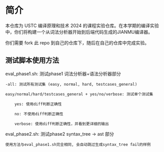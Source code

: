 # 简介

本仓库为 USTC 编译原理和技术 2024 的课程实验仓库。在本学期的编译实验中，你们将构建一个从词法分析器开始到后端代码生成的JIANMU编译器。

你们需要 fork 此 repo 到自己的仓库下，随后在自己的仓库中完成实验。


## 测试脚本使用方法

eval_phase1.sh: 测试phase1 词法分析器+语法分析器部分

    -all: 测试所有测试集 (easy, normal, hard, testcases_general)

    easy/normal/hard/testcases_general + yes/no/verbose: 测试单个测试集

        yes: 使用diff判断正确性

        no: 不使用diff判断正确性

        verbose: 使用diff判断正确性，并看到更详细的输出

eval_phase2.sh: 测试phase2 syntax_tree -> ast 部分

    使用方法与eval_phase1.sh完全相同, 会自动跳过生成syntax_tree fail的样例
    
